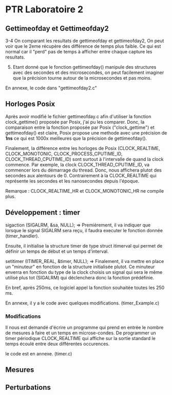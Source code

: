 # PTR Laboratoire 2

## Gettimeofday et Gettimeofday2

3-4 On comparant les resultats de gettimeofday et gettimeofday2, On peut voir que le 2eme récupère des différence de temps plus faible. Ce qui est normal car il "perd" pas de temps à afficher entre chaque capture les resultats.

5. Etant donné que le fonction gettimeofday() manipule des structures avec des secondes et des microsecondes, on peut facilement imaginer que la précision tourne autour de la microsecondes et pas moins.

En annexe, le code dans "gettimeofday2.c"  

## Horloges Posix

Après avoir modifié le fichier gettimeofday.c afin d'utiliser la fonction clock_gettime() proposée par Posix, j'ai pu les comparer.
Donc, la comparaison entre la fonction proposée par Posix ("clock_gettime") et gettimeofday() est claire, Posix propose une methode avec une précision de **1ns** ce qui est 1000x meilleures que la précision de gettimeofday().

Finalement, la différence entre les horloges de Posix (CLOCK_REALTIME, CLOCK_MONOTONIC, CLOCK_PROCESS_CPUTIME_ID, CLOCK_THREAD_CPUTIME_ID) sont surtout à l'intervalle de quand la clock commence. Par exemple, la clock CLOCK_THREAD_CPUTIME_ID, va commencer lors du démarrage du thread. Donc, nous affichera plutot des secondes aux alentours de 0. Contrairement à la CLOCK_REALTIME qui représente les secondes et les nanosecondes depuis l'époque.


Remarque : CLOCK_REALTIME_HR et CLOCK_MONOTONIC_HR ne compile plus.


## Développement : timer
sigaction (SIGALRM, &sa, NULL); =>
Premièrement, il va indiquer que lorsque le signal SIGALRM sera reçu, il faudra executer le fonction donnée (timer_handler).

Ensuite, il initialise la structure timer de type struct itimerval qui permet de définir un temps de début et un temps d'interval.

setitimer (ITIMER_REAL, &timer, NULL); =>
Finalement, il va mettre en place un "minuteur" en fonction de la structure initialisée plutot. Ce minuteur enverra en fonction du type de la clock choisis un signal qui sera le même utilisé plus tot (SIGALRM) qui déclenchera donc la fonction prédéfinie.

En bref, après 250ms, ce logiciel appel la fonction souhaitée toutes les 250 ms.

En annexe, il y a le code avec quelques modifications. (timer_Example.c)

### Modifications

Il nous est demandé d'écrire un programme qui prend en entrée le nombre de mesures à faire et un temps en microse-condes.  De programmer  un  timer  périodique CLOCK_REALTIME qui  affiche  sur  la  sortie  standard  le temps écoulé entre deux différentes occurences.

le code est en annexe. (timer.c)

## Mesures

## Perturbations

